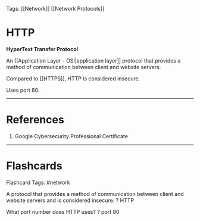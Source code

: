 Tags: [[Network]] [[Network Protocols]]
# HTTP

**HyperText Transfer Protocol**

An [[Application Layer - OSI|application layer]] protocol that provides a method of communication between client and website servers.

Compared to [[HTTPS]], HTTP is considered insecure.

Uses port 80.

---
# References

1. Google Cybersecurity Professional Certificate

---
# Flashcards

Flashcard Tags: #network 

A protocol that provides a method of communication between client and website servers and is considered insecure.
?
HTTP
<!--SR:!2024-05-20,9,250-->

What port number does HTTP uses?
?
port 80
<!--SR:!2024-05-24,13,270-->